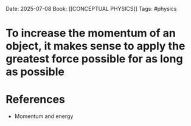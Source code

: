 Date: 2025-07-08
Book: [[CONCEPTUAL PHYSICS]]
Tags: #physics
# To increase the momentum of an object, it makes sense to apply the greatest force possible for as long as possible



# References
- Momentum and energy